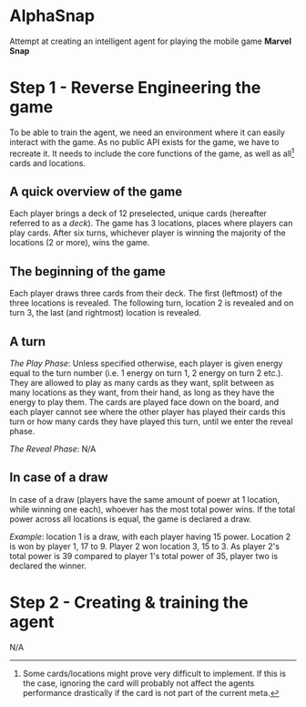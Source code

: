 # AlphaSnap

Attempt at creating an intelligent agent for playing the mobile game **Marvel Snap**

# Step 1 - Reverse Engineering the game
To be able to train the agent, we need an environment where it can easily interact with the game. As no public API exists for the game, we have to recreate it. It needs to include the core functions of the game, as well as all[^1] cards and locations.

## A quick overview of the game
Each player brings a deck of 12 preselected, unique cards (hereafter referred to as a *deck*). The game has 3 locations, places where players can play cards. After six turns, whichever player is winning the majority of the locations (2 or more), wins the game.

## The beginning of the game
Each player draws three cards from their deck. The first (leftmost) of the three locations is revealed. The following turn, location 2 is revealed and on turn 3, the last (and rightmost) location is revealed.

## A turn
*The Play Phase*: Unless specified otherwise, each player is given energy equal to the turn number (i.e. 1 energy on turn 1, 2 energy on turn 2 etc.). They are allowed to play as many cards as they want, split between as many locations as they want, from their hand, as long as they have the energy to play them. The cards are played face down on the board, and each player cannot see where the other player has played their cards this turn or how many cards they have played this turn, until we enter the reveal phase.

*The Reveal Phase*: N/A


## In case of a draw
In case of a draw (players have the same amount of poewr at 1 location, while winning one each), whoever has the most total power wins. If the total power across all locations is equal, the game is declared a draw.

*Example*: location 1 is a draw, with each player having 15 power. Location 2 is won by player 1, 17 to 9. Player 2 won location 3, 15 to 3. As player 2's total power is 39 compared to player 1's total power of 35, player two is declared the winner.


# Step 2 - Creating & training the agent
N/A


[^1]: Some cards/locations might prove very difficult to implement. If this is the case, ignoring the card will probably not affect the agents performance drastically if the card is not part of the current meta.
